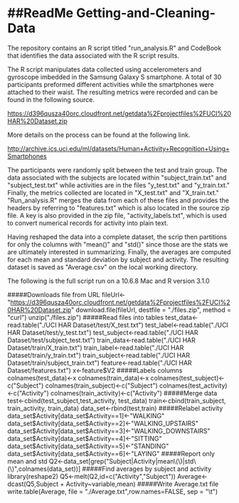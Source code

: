 ##ReadMe
Getting-and-Cleaning-Data
=========================
The repository contains an R script titled "run_analysis.R" and CodeBook that identifies the data associated with the R script results. 

The R script manipulates data collected using accelerometers and gyroscope imbedded in the Samsung Galaxy S smartphone. A total of 30 participants preformed different activities while the smartphones were attached to their waist. The resulting metrics were recorded and can be found in the following source. 

https://d396qusza40orc.cloudfront.net/getdata%2Fprojectfiles%2FUCI%20HAR%20Dataset.zip

More details on the process can be found at the following link. 

http://archive.ics.uci.edu/ml/datasets/Human+Activity+Recognition+Using+Smartphones

The participants were randomly split between the test and train group. The data associated with the subjects are located within "subject_train.txt" and "subject_test.txt" while activities are in the files "y_test.txt" and "y_train.txt." Finally, the metrics collected are located in "X_test.txt" and "X_train.txt." "Run_analysis.R" merges the data from each of these files and provides the headers by referring to "features.txt" which is also located in the source zip file. A key is also provided in the zip file, "activity_labels.txt", which is used to convert numerical records for activity into plain text. 

Having reshaped the data into a complete dataset, the scrip then partitions for only the columns with "mean()" and "std()" since those are the stats we are ultimately interested in summarizing. Finally, the averages are computed for each mean and standard deviation by subject and activity. The resulting dataset is saved as "Average.csv" on the local working directory.

The following is the full script run on a 10.6.8 Mac and R version 3.1.0

#####Downloads file from URL
fileUrl<-"https://d396qusza40orc.cloudfront.net/getdata%2Fprojectfiles%2FUCI%20HAR%20Dataset.zip"
download.file(fileUrl, destfile = "./files.zip", method = "curl")
unzip("./files.zip")
#####Read files into tables
test_data<-read.table("./UCI HAR Dataset/test/X_test.txt")
test_label<-read.table("./UCI HAR Dataset/test/y_test.txt")
test_subject<-read.table("./UCI HAR Dataset/test/subject_test.txt")
train_data<-read.table("./UCI HAR Dataset/train/X_train.txt")
train_label<-read.table("./UCI HAR Dataset/train/y_train.txt")
train_subject<-read.table("./UCI HAR Dataset/train/subject_train.txt")
feature<-read.table("./UCI HAR Dataset/features.txt")
x<-feature$V2
#####Labels columns
colnames(test_data)<-x
colnames(train_data)<-x
colnames(test_subject)<-c("Subject")
colnames(train_subject)<-c("Subject")
colnames(test_activity)<-c("Activity")
colnames(train_activity)<-c("Activity")
#####Merge data
test<-cbind(test_subject,test_activity,  test_data)
train<-cbind(train_subject, train_activity, train_data)
data_set<-rbind(test,train)
#####Relabel activity
data_set$Activity[data_set$Activity==1]<-"WALKING"
data_set$Activity[data_set$Activity==2]<-"WALKING_UPSTAIRS"
data_set$Activity[data_set$Activity==3]<-"WALKING_DOWNSTAIRS"
data_set$Activity[data_set$Activity==4]<-"SITTING"
data_set$Activity[data_set$Activity==5]<-"STANDING"
data_set$Activity[data_set$Activity==6]<-"LAYING"
#####Report only mean and std
Q2<-data_set[grep("Subject|Activity|mean\\(\\)|std\\(\\)",colnames(data_set))]
#####Find averages by subject and activity
library(reshape2)
Q5<-melt(Q2,id=c("Activity","Subject"))
Average<-dcast(Q5,Subject + Activity~variable,mean)
#####Write Average.txt file
write.table(Average, file = "./Average.txt",row.names=FALSE, sep = "\t")
